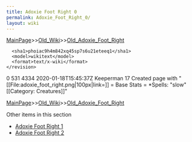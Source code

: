 ```yaml
---
title: Adoxie Foot Right 0
permalink: Adoxie_Foot_Right_0/
layout: wiki
---
```


[MainPage](/keeperrl_wiki/ "wikilink")>>[Old_Wiki](/keeperrl_wiki/Old_Wiki "wikilink")>>[Old_Adoxie_Foot_Right](/keeperrl_wiki/Old_Adoxie_Foot_Right "wikilink")

      <sha1>phoiac9h4m842xq45sp7s6u21eteeq1</sha1>
      <model>wikitext</model>
      <format>text/x-wiki</format>
    </revision>
  </page>
  <page>
    <title>Adoxie Foot Right</title>
    <ns>0</ns>
    <id>531</id>
    <revision>
      <id>4334</id>
      <timestamp>2020-01-18T15:45:37Z</timestamp>
      <contributor>
        <username>Keeperman</username>
        <id>17</id>
      </contributor>
      <comment>Created page with &quot;[[File:adoxie_foot_right.png|100px|link=]]  = Base Stats =  *Spells: &quot;slow&quot;  [[Category: Creatures]]&quot;</comment>
      

[MainPage](/keeperrl_wiki/ "wikilink")>>[Old_Wiki](/keeperrl_wiki/Old_Wiki "wikilink")>>[Old_Adoxie_Foot_Right](/keeperrl_wiki/Old_Adoxie_Foot_Right "wikilink")

Other items in this section
-    [Adoxie Foot Right 1](/keeperrl_wiki/Adoxie_Foot_Right_1 "wikilink")
-    [Adoxie Foot Right 2](/keeperrl_wiki/Adoxie_Foot_Right_2 "wikilink")

